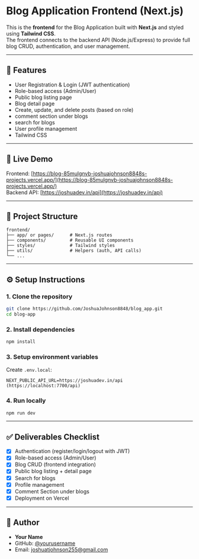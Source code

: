 # Blog Application Frontend (Next.js)

This is the **frontend** for the Blog Application built with **Next.js** and styled using **Tailwind CSS**.  
The frontend connects to the backend API (Node.js/Express) to provide full blog CRUD, authentication, and user management.

---

## 🚀 Features
- User Registration & Login (JWT authentication)
- Role-based access (Admin/User)
- Public blog listing page
- Blog detail page
- Create, update, and delete posts (based on role)
- comment section under blogs
- search for blogs
- User profile management
- Tailwind CSS

---

## 🔗 Live Demo
Frontend: [https://blog-85mulgnvb-joshuajohnson8848s-projects.vercel.app/](https://blog-85mulgnvb-joshuajohnson8848s-projects.vercel.app/)  
Backend API: [https://joshuadev.in/api](https://joshuadev.in/api)  

---

## 📂 Project Structure
```
frontend/
├── app/ or pages/      # Next.js routes
├── components/         # Reusable UI components
├── styles/             # Tailwind styles
├── utils/              # Helpers (auth, API calls)
└── ...
```

---

## ⚙️ Setup Instructions

### 1. Clone the repository
```bash
git clone https://github.com/JoshuaJohnson8848/blog_app.git
cd blog-app
```

### 2. Install dependencies
```bash
npm install
```

### 3. Setup environment variables
Create `.env.local`:
```
NEXT_PUBLIC_API_URL=https://joshuadev.in/api (https://localhost:7700/api)
```

### 4. Run locally
```bash
npm run dev
```

---

## ✅ Deliverables Checklist
- [x] Authentication (register/login/logout with JWT)  
- [x] Role-based access (Admin/User)  
- [x] Blog CRUD (frontend integration)  
- [x] Public blog listing + detail page  
- [x] Search for blogs  
- [x] Profile management  
- [x] Comment Section under blogs
- [x] Deployment on Vercel  

---

## 👤 Author
- **Your Name**  
- GitHub: [@yourusername](https://github.com/JoshuaJohnson8848)  
- Email: joshuatjohnson255@gmail.com
